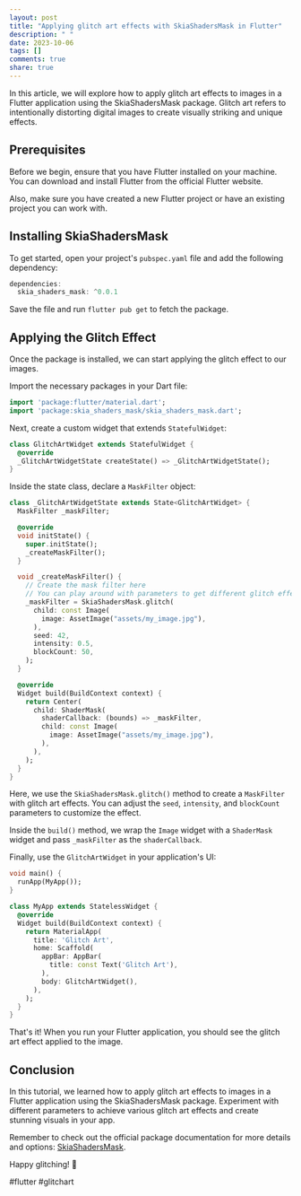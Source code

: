 ```yaml
---
layout: post
title: "Applying glitch art effects with SkiaShadersMask in Flutter"
description: " "
date: 2023-10-06
tags: []
comments: true
share: true
---
```


In this article, we will explore how to apply glitch art effects to images in a Flutter application using the SkiaShadersMask package. Glitch art refers to intentionally distorting digital images to create visually striking and unique effects.

## Prerequisites

Before we begin, ensure that you have Flutter installed on your machine. You can download and install Flutter from the official Flutter website.

Also, make sure you have created a new Flutter project or have an existing project you can work with.

## Installing SkiaShadersMask

To get started, open your project's `pubspec.yaml` file and add the following dependency:

```dart
dependencies:
  skia_shaders_mask: ^0.0.1
```

Save the file and run `flutter pub get` to fetch the package.

## Applying the Glitch Effect

Once the package is installed, we can start applying the glitch effect to our images.

Import the necessary packages in your Dart file:

```dart
import 'package:flutter/material.dart';
import 'package:skia_shaders_mask/skia_shaders_mask.dart';
```

Next, create a custom widget that extends `StatefulWidget`:

```dart
class GlitchArtWidget extends StatefulWidget {
  @override
  _GlitchArtWidgetState createState() => _GlitchArtWidgetState();
}
```

Inside the state class, declare a `MaskFilter` object:

```dart
class _GlitchArtWidgetState extends State<GlitchArtWidget> {
  MaskFilter _maskFilter;

  @override
  void initState() {
    super.initState();
    _createMaskFilter();
  }

  void _createMaskFilter() {
    // Create the mask filter here
    // You can play around with parameters to get different glitch effects
    _maskFilter = SkiaShadersMask.glitch(
      child: const Image(
        image: AssetImage("assets/my_image.jpg"),
      ),
      seed: 42,
      intensity: 0.5,
      blockCount: 50,
    );
  }

  @override
  Widget build(BuildContext context) {
    return Center(
      child: ShaderMask(
        shaderCallback: (bounds) => _maskFilter,
        child: const Image(
          image: AssetImage("assets/my_image.jpg"),
        ),
      ),
    );
  }
}
```

Here, we use the `SkiaShadersMask.glitch()` method to create a `MaskFilter` with glitch art effects. You can adjust the `seed`, `intensity`, and `blockCount` parameters to customize the effect.

Inside the `build()` method, we wrap the `Image` widget with a `ShaderMask` widget and pass `_maskFilter` as the `shaderCallback`.

Finally, use the `GlitchArtWidget` in your application's UI:

```dart
void main() {
  runApp(MyApp());
}

class MyApp extends StatelessWidget {
  @override
  Widget build(BuildContext context) {
    return MaterialApp(
      title: 'Glitch Art',
      home: Scaffold(
        appBar: AppBar(
          title: const Text('Glitch Art'),
        ),
        body: GlitchArtWidget(),
      ),
    );
  }
}
```

That's it! When you run your Flutter application, you should see the glitch art effect applied to the image.

## Conclusion

In this tutorial, we learned how to apply glitch art effects to images in a Flutter application using the SkiaShadersMask package. Experiment with different parameters to achieve various glitch art effects and create stunning visuals in your app.

Remember to check out the official package documentation for more details and options: [SkiaShadersMask](https://pub.dev/packages/skia_shaders_mask).

Happy glitching! 🎨

#flutter #glitchart